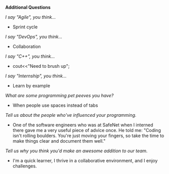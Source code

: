 **Additional Questions**

_I say "Agile", you think..._
  - Sprint cycle

_I say "DevOps", you think..._
  - Collaboration

_I say "C++", you think..._
  - cout<<"Need to brush up";

_I say "Internship", you think..._
  - Learn by example

_What are some programming pet peeves you have?_
  - When people use spaces instead of tabs

_Tell us about the people who've influenced your programming._
  - One of the software engineers who was at SafeNet when I interned there gave me a very useful piece of advice once.
    He told me: "Coding isn't rolling boulders. You're just moving your fingers, so take the time to make things clear and
    document them well."

_Tell us why you think you'd make an awesome addition to our team._
  - I'm a quick learner, I thrive in a collaborative environment, and I enjoy challenges.
